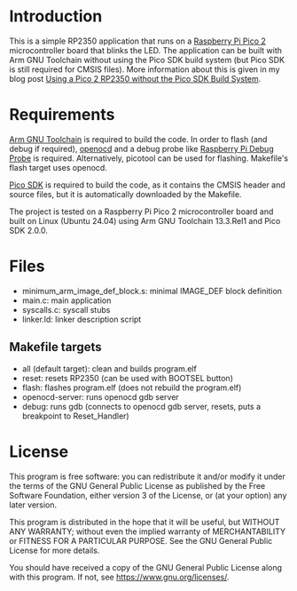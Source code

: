 
# Introduction

This is a simple RP2350 application that runs on a [Raspberry Pi Pico 2](https://www.raspberrypi.com/products/raspberry-pi-pico-2/) microcontroller board that blinks the LED. The application can be built with Arm GNU Toolchain without using the Pico SDK build system (but Pico SDK is still required for CMSIS files). More information about this is given in my blog post [Using a Pico 2 RP2350 without the Pico SDK Build System](https://metebalci.com/blog/using-a-pico2-rp2350-without-the-pico-sdk-build-system/).

# Requirements

[Arm GNU Toolchain](https://developer.arm.com/Tools%20and%20Software/GNU%20Toolchain) is required to build the code. In order to flash (and debug if required), [openocd](https://github.com/raspberrypi/openocd) and a debug probe like [Raspberry Pi Debug Probe](https://www.raspberrypi.com/products/debug-probe/) is required. Alternatively, picotool can be used for flashing. Makefile's flash target uses openocd.

[Pico SDK](https://github.com/raspberrypi/pico-sdk) is required to build the code, as it contains the CMSIS header and source files, but it is automatically downloaded by the Makefile. 

The project is tested on a Raspberry Pi Pico 2 microcontroller board and built on Linux (Ubuntu 24.04) using Arm GNU Toolchain 13.3.Rel1 and Pico SDK 2.0.0.

# Files

- minimum_arm_image_def_block.s: minimal IMAGE_DEF block definition
- main.c: main application
- syscalls.c: syscall stubs
- linker.ld: linker description script

## Makefile targets

- all (default target): clean and builds program.elf
- reset: resets RP2350 (can be used with BOOTSEL button)
- flash: flashes program.elf (does not rebuild the program.elf)
- openocd-server: runs openocd gdb server
- debug: runs gdb (connects to openocd gdb server, resets, puts a breakpoint to Reset_Handler)

# License

This program is free software: you can redistribute it and/or modify
it under the terms of the GNU General Public License as published by
the Free Software Foundation, either version 3 of the License, or
(at your option) any later version.

This program is distributed in the hope that it will be useful,
but WITHOUT ANY WARRANTY; without even the implied warranty of
MERCHANTABILITY or FITNESS FOR A PARTICULAR PURPOSE.  See the
GNU General Public License for more details.

You should have received a copy of the GNU General Public License
along with this program.  If not, see <https://www.gnu.org/licenses/>.
